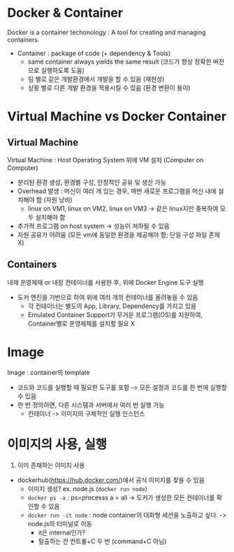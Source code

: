 # Docker & Container
Docker is a container techonology : A tool for creating and managing containers
- Container : package of code (+ dependency & Tools)
  - same container always yields the same result (코드가 항상 정확한 버전으로 실행하도록 도움)
  - 팀 별로 같은 개발환경에서 개발을 할 수 있음 (재현성)
  - 상황 별로 다른 개발 환경을 적용시킬 수 있음 (환경 변환이 용이)

# Virtual Machine vs Docker Container
## Virtual Machine
Virtual Machine : Host Operating System 위에 VM 설치 (Computer on Computer)
- 분리된 환경 생성, 환경별 구성, 안정적인 공유 및 생산 가능
- Overhead 발생 : 머신이 여러 개 있는 경우, 매번 새로운 프로그램을 머신 내에 설치해야 함 (자원 낭비)
  - linux on VM1, linux on VM2, linux on VM3 -> 같은 linux지만 중복하여 모두 설치해야 함
- 추가적 프로그램 on host system -> 성능이 저하될 수 있음
- 자원 공유가 어려움 (모든 vm에 동일한 환경을 제공해야 함; 단일 구성 파일 존재 X)

## Containers
내재 운영체재 or 내장 컨테이너를 사용한 후, 위에 Docker Engine 도구 실행
- 도커 엔진을 기반으로 하여 위에 여러 개의 컨테이너를 올려놓을 수 있음
  - 각 컨테이너는 별도의 App, Library, Dependency를 가지고 있음
  - Emulated Container Support가 무거운 프로그램(OS)를 지원하여, Container별로 운영체제를 설치할 필요 X

# Image
Image : container의 template
- 코드와 코드를 실행할 때 필요한 도구를 포함 -> 모든 설정과 코드를 한 번에 실행할 수 있음
- 한 번 정의하면, 다른 시스템과 서버에서 여러 번 실행 가능
  - 컨테이너 -> 이미지의 구체적인 실행 인스턴스

# 이미지의 사용, 실행
1. 이미 존재하는 이미지 사용
- dockerhub(https://hub.docker.com/)에서 공식 이미지를 찾을 수 있음
  - 이미지 생성? ex. node.js (`docker run node`)
  - `docker ps -a` : ps=processs a = all -> 도커가 생성한 모든 컨테이너를 확인할 수 있음
  - `docker run -it node` : node container의 대화형 세션을 노출하고 싶다. -> node.js의 터미널로 이동
    - it은 internal인가?
    - 탈출하는 건 컨트롤+C 두 번 (command+C 아님)